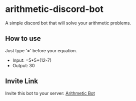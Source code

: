 # arithmetic-discord-bot
 A simple discord bot that will solve your arithmetic problems.
 
## How to use
 Just type '=' before your equation.
 - Input: =5*5+(12-7)
 - Output: 30

## Invite Link
Invite this bot to your server: [Arithmetic Bot](https://discord.com/api/oauth2/authorize?client_id=1058763195378049154&permissions=68608&scope=bot)
